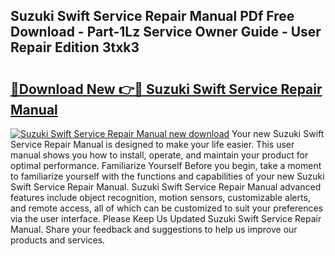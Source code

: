 ## Suzuki Swift Service Repair Manual PDf Free Download - Part-1Lz Service Owner Guide - User Repair Edition 3txk3

# <h2><a href="http://bc57492.oget.top/?id=Suzuki+Swift+Service+Repair+Manual">🔗Download New 👉🔴 Suzuki Swift Service Repair Manual</a></h2>

[![Suzuki Swift Service Repair Manual new download](https://i.imgur.com/5g1atiW.png)](http://bc57492.oget.top/?id=Suzuki+Swift+Service+Repair+Manual)
Your new Suzuki Swift Service Repair Manual is designed to make your life easier. This user manual shows you how to install, operate, and maintain your product for optimal performance. Familiarize Yourself Before you begin, take a moment to familiarize yourself with the functions and capabilities of your new Suzuki Swift Service Repair Manual. Suzuki Swift Service Repair Manual advanced features include object recognition, motion sensors, customizable alerts, and remote access, all of which can be customized to suit your preferences via the user interface. Please Keep Us Updated Suzuki Swift Service Repair Manual. Share your feedback and suggestions to help us improve our products and services.
